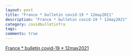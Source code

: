 ```yaml
---
layout: post
title: "France * bulletin covid-19 * 12may2021"
description: "France * bulletin covid-19 * 12may2021"
category: covidbulletinfra
tags: 
comments: true
---
```


[France * bulletin covid-19 * 12may2021](https://bit.ly/fra-c19-bulletin)
